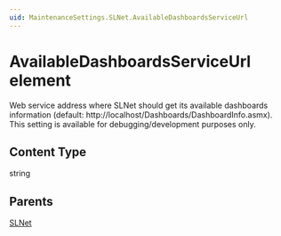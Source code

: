 ```yaml
---
uid: MaintenanceSettings.SLNet.AvailableDashboardsServiceUrl
---
```


# AvailableDashboardsServiceUrl element

Web service address where SLNet should get its available dashboards information (default: http://localhost/Dashboards/DashboardInfo.asmx). This setting is available for debugging/development purposes only.

## Content Type

string

## Parents

[SLNet](xref:MaintenanceSettings.SLNet)
